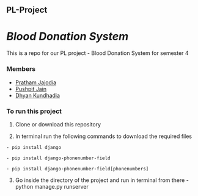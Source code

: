 ## PL-Project

# ***Blood Donation System*** 

This is a repo for our PL project - Blood Donation System for semester 4


### Members 
  - [Pratham Jajodia](https://github.com/Pratham-01)
  - [Pushpit Jain](https://github.com/pushpit-J19)
  - [Dhyan Kundhadia](https://github.com/dhyan-16k)
 
 
### To run this project
  1. Clone or download this repository
 
  2. In terminal run the following commands to download the required files
 
    - pip install django
    
    - pip install django-phonenumber-field
    
    - pip install django-phonenumber-field[phonenumbers]
  
  3. Go inside the directory of the project and run in terminal from there
    - python manage.py runserver
   
 
  
